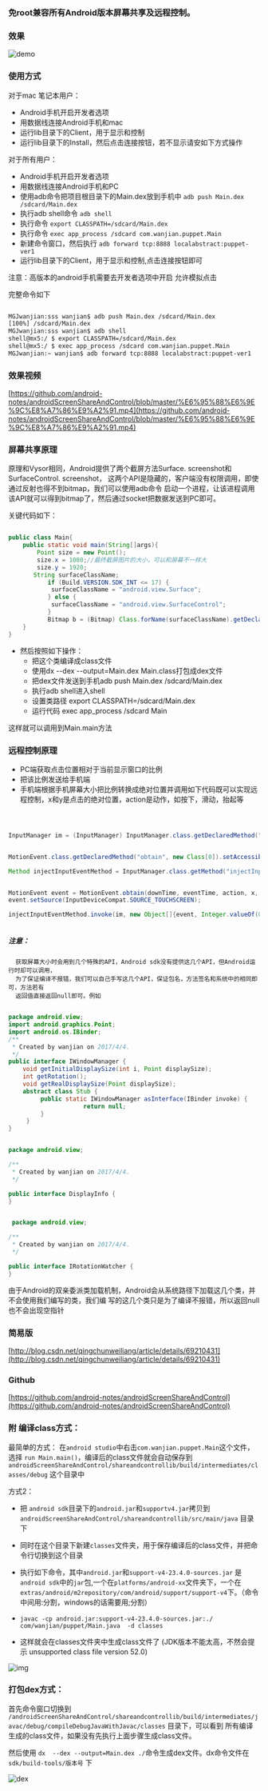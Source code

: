 
### 免root兼容所有Android版本屏幕共享及远程控制。
### 效果
![demo](https://github.com/android-notes/androidScreenShareAndControl/blob/master/demo.gif?raw=true)
### 使用方式

对于mac 笔记本用户：
* Android手机开启开发者选项
* 用数据线连接Android手机和mac
* 运行lib目录下的Client，用于显示和控制
* 运行lib目录下的Install，然后点击连接按钮，若不显示请安如下方式操作


对于所有用户：
* Android手机开启开发者选项
* 用数据线连接Android手机和PC
* 使用adb命令把项目根目录下的Main.dex放到手机中 `adb push Main.dex /sdcard/Main.dex`
* 执行adb shell命令 `adb shell`
* 执行命令 `export CLASSPATH=/sdcard/Main.dex`
* 执行命令 `exec app_process /sdcard com.wanjian.puppet.Main`
* 新建命令窗口，然后执行 `adb forward tcp:8888 localabstract:puppet-ver1`
* 运行lib目录下的Client，用于显示和控制,点击连接按钮即可

注意：高版本的android手机需要去开发者选项中开启 允许模拟点击

完整命令如下
```html

MGJwanjian:sss wanjian$ adb push Main.dex /sdcard/Main.dex
[100%] /sdcard/Main.dex
MGJwanjian:sss wanjian$ adb shell
shell@mx5:/ $ export CLASSPATH=/sdcard/Main.dex
shell@mx5:/ $ exec app_process /sdcard com.wanjian.puppet.Main
MGJwanjian:~ wanjian$ adb forward tcp:8888 localabstract:puppet-ver1


```




### 效果视频

[https://github.com/android-notes/androidScreenShareAndControl/blob/master/%E6%95%88%E6%9E%9C%E8%A7%86%E9%A2%91.mp4](https://github.com/android-notes/androidScreenShareAndControl/blob/master/%E6%95%88%E6%9E%9C%E8%A7%86%E9%A2%91.mp4)



### 屏幕共享原理

原理和Vysor相同，Android提供了两个截屏方法Surface. screenshot和SurfaceControl. screenshot，
这两个API是隐藏的，客户端没有权限调用，即使通过反射也得不到bitmap，我们可以使用adb命令
启动一个进程，让该进程调用该API就可以得到bitmap了，然后通过socket把数据发送到PC即可。

关键代码如下：
```java

public class Main{
    public static void main(String[]args){
        Point size = new Point();
        size.x = 1080;//最终截屏图片的大小，可以和屏幕不一样大
        size.y = 1920;
       String surfaceClassName;
           if (Build.VERSION.SDK_INT <= 17) {
            surfaceClassName = "android.view.Surface";
           } else {
            surfaceClassName = "android.view.SurfaceControl";
           }
           Bitmap b = (Bitmap) Class.forName(surfaceClassName).getDeclaredMethod("screenshot", new Class[]{Integer.TYPE, Integer.TYPE}).invoke(null, new Object[]{Integer.valueOf(size.x), Integer.valueOf(size.y)});
    }
}


```

* 然后按照如下操作：
    * 把这个类编译成class文件
    * 使用dx --dex --output=Main.dex  Main.class打包成dex文件
    * 把dex文件发送到手机adb push Main.dex /sdcard/Main.dex
    * 执行adb shell进入shell
    * 设置类路径 export CLASSPATH=/sdcard/Main.dex
    * 运行代码 exec app_process /sdcard Main

 这样就可以调用到Main.main方法

### 远程控制原理

* PC端获取点击位置相对于当前显示窗口的比例
* 把该比例发送给手机端
* 手机端根据手机屏幕大小把比例转换成绝对位置并调用如下代码既可以实现远程控制，x和y是点击的绝对位置，action是动作，如按下，滑动，抬起等

```java



InputManager im = (InputManager) InputManager.class.getDeclaredMethod("getInstance", new Class[0]).invoke(null, new Object[0]);


MotionEvent.class.getDeclaredMethod("obtain", new Class[0]).setAccessible(true);

Method injectInputEventMethod = InputManager.class.getMethod("injectInputEvent", new Class[]{InputEvent.class, Integer.TYPE});


MotionEvent event = MotionEvent.obtain(downTime, eventTime, action, x, y, pressure, 1.0f, 0, 1.0f, 1.0f, 0, 0);
event.setSource(InputDeviceCompat.SOURCE_TOUCHSCREEN);

injectInputEventMethod.invoke(im, new Object[]{event, Integer.valueOf(0)});



```

##### 注意：
      获取屏幕大小时会用到几个特殊的API，Android sdk没有提供这几个API，但Android运行时却可以调用，
      为了保证编译不报错，我们可以自己手写这几个API，保证包名，方法签名和系统中的相同即可，方法若有
      返回值直接返回null即可。例如


```java

package android.view;
import android.graphics.Point;
import android.os.IBinder;
/**
 * Created by wanjian on 2017/4/4.
 */
public interface IWindowManager {
    void getInitialDisplaySize(int i, Point displaySize);
    int getRotation();
    void getRealDisplaySize(Point displaySize);
    abstract class Stub {
         public static IWindowManager asInterface(IBinder invoke) {
                     return null;
         }
     }
}


```


```java

package android.view;

/**
 * Created by wanjian on 2017/4/4.
 */

public interface DisplayInfo {
}



```



```java
 package android.view;

/**
 * Created by wanjian on 2017/4/4.
 */

public interface IRotationWatcher {
}


```


由于Android的双亲委派类加载机制，Android会从系统路径下加载这几个类，并不会使用我们编写的类，我们编
写的这几个类只是为了编译不报错，所以返回null也不会出现空指针






### 简易版
[http://blog.csdn.net/qingchunweiliang/article/details/69210431](http://blog.csdn.net/qingchunweiliang/article/details/69210431)



### Github
[https://github.com/android-notes/androidScreenShareAndControl](https://github.com/android-notes/androidScreenShareAndControl)


### 附 编译class方式：

最简单的方式：
在`android studio`中右击`com.wanjian.puppet.Main`这个文件，选择 `run Main.main()`，编译后的class文件就会自动保存到  
`androidScreenShareAndControl/shareandcontrollib/build/intermediates/classes/debug` 这个目录中 


方式2：
* 把 `android sdk`目录下的`android.jar`和`supportv4.jar`拷贝到   
`androidScreenShareAndControl/shareandcontrollib/src/main/java`
目录下

* 同时在这个目录下新建`classes`文件夹，用于保存编译后的class文件，并把命令行切换到这个目录

* 执行如下命令，其中`android.jar`和`support-v4-23.4.0-sources.jar` 是`android sdk`中的`jar`包,一个在`platforms/android-xx`文件夹下，一个在`extras/android/m2repository/com/android/support/support-v4`下。（命令中间用:分割，windows的话需要用;分割）

* `javac -cp android.jar:support-v4-23.4.0-sources.jar:./  com/wanjian/puppet/Main.java  -d classes`

* 这样就会在classes文件夹中生成class文件了 (JDK版本不能太高，不然会提示 unsupported class file version 52.0)

![img](https://raw.githubusercontent.com/android-notes/blogimg/master/%E6%89%93%E5%8C%85class%E5%92%8Cdex.png)


### 打包dex方式：
首先命令窗口切换到 `/androidScreenShareAndControl/shareandcontrollib/build/intermediates/javac/debug/compileDebugJavaWithJavac/classes` 目录下，可以看到
所有编译生成的class文件，如果没有先执行上面步骤生成class文件。

然后使用 `dx  --dex --output=Main.dex ./`命令生成dex文件。dx命令文件在 `sdk/build-tools/版本号` 下

![dex](https://raw.githubusercontent.com/android-notes/androidScreenShareAndControl/master/dex-package.png)



